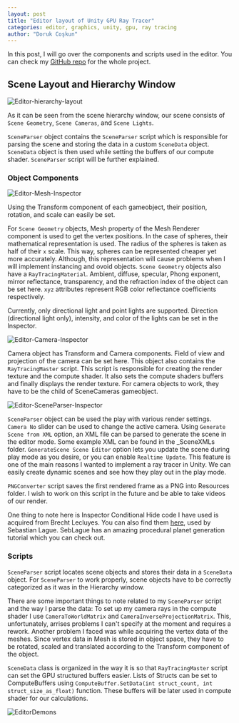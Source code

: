 ```yaml
---
layout: post
title: "Editor layout of Unity GPU Ray Tracer"
categories: editor, graphics, unity, gpu, ray tracing
author: "Doruk Coşkun"
---
```


In this post, I will go over the components and scripts used in the editor. You can check my [GitHub repo](https://github.com/Doruk-Coskun/Unity-Ray-Tracer) for the whole project.

## Scene Layout and Hierarchy Window

![Editor-hierarchy-layout](/assets/screen-shots/Editor-Hierarchy-Layout.png)

As it can be seen from the scene hierarchy window, our scene consists of `Scene Geometry`, `Scene Cameras`, and `Scene Lights`. 

`SceneParser` object contains the `SceneParser` script which is responsible for parsing the scene and storing the data in a custom `SceneData` object. `SceneData` object is then used while setting the buffers of our compute shader. `SceneParser` script will be further explained.

### Object Components

![Editor-Mesh-Inspector](/assets/screen-shots/Editor-Mesh-Inspector.png)

Using the Transform component of each gameobject, their position, rotation, and scale can easily be set. 

For `Scene Geometry` objects, Mesh property of the Mesh Renderer component is used to get the vertex positions. In the case of spheres, their mathematical representation is used. The radius of the spheres is taken as half of their `x` scale. This way, spheres can be represented cheaper yet more accurately. Although, this representation will cause problems when I will implement instancing and ovoid objects. 
`Scene Geometry` objects also have a `RayTracingMaterial`. Ambient, diffuse, specular, Phong exponent, mirror reflectance, transparency, and the refraction index of the object can be set here. `xyz` attributes represent RGB color reflectance coefficients respectively.

Currently, only directional light and point lights are supported. Direction (directional light only), intensity, and color of the lights can be set in the Inspector.

![Editor-Camera-Inspector](/assets/screen-shots/Editor-Camera-Inspector.png)

Camera object has Transform and Camera components. Field of view and projection of the camera can be set here. This object also contains the `RayTracingMaster` script. This script is responsible for creating the render texture and the compute shader. It also sets the compute shaders buffers and finally displays the render texture. For camera objects to work, they have to be the child of SceneCameras gameobject.

![Editor-SceneParser-Inspector](/assets/screen-shots/Editor-SceneParser-Inspector.png)

`SceneParser` object can be used the play with various render settings. `Camera No` slider can be used to change the active camera. Using `Generate Scene from XML` option, an XML file can be parsed to generate the scene in the editor mode. Some example XML can be found in the _SceneXMLs folder. `GenerateScene Scene Editor` option lets you update the scene during play mode as you desire, or you can enable `Realtime Update`. This feature is one of the main reasons I wanted to implement a ray tracer in Unity. We can easily create dynamic scenes and see how they play out in the play mode.

`PNGConverter` script saves the first rendered frame as a PNG into Resources folder. I wish to work on this script in the future and be able to take videos of our render.

One thing to note here is Inspector Conditional Hide code I have used is acquired from Brecht Lecluyes. You can also find them [here](https://github.com/SebLague/Procedural-Planets/tree/master/Procedural%20Planet%20Hide%20Editor), used by Sebastian Lague. SebLague has an amazing procedural planet generation tutorial which you can check out.

### Scripts

`SceneParser` script locates scene objects and stores their data in a `SceneData` object. For `SceneParser` to work properly, scene objects have to be correctly categorized as it was in the Hierarchy window. 

There are some important things to note related to my `SceneParser` script and the way I parse the data: To set up my camera rays in the compute shader I use `CameraToWorldMatrix` and `CameraInverseProjectionMatrix`. This, unfortunately, arrises problems I can't specify at the moment and requires a rework. Another problem I faced was while acquiring the vertex data of the meshes. Since vertex data in Mesh is stored in object space, they have to be rotated, scaled and translated according to the Transform component of the object.

`SceneData` class is organized in the way it is so that `RayTracingMaster` script can set the GPU structured buffers easier. Lists of Structs can be set to ComputeBuffers using ```ComputeBuffer.SetData(int struct_count, int struct_size_as_float)``` function. These buffers will be later used in compute shader for our calculations.

![EditorDemons](/assets/screen-shots/EditorDemons.gif)
